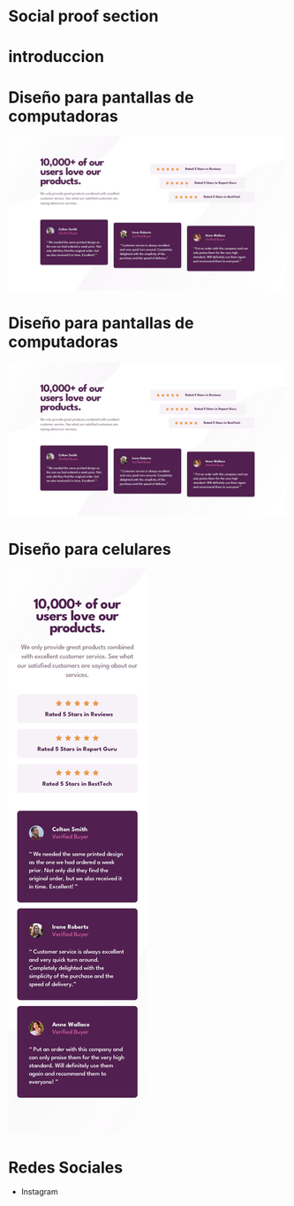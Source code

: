 # Social proof section

# introduccion

# Diseño para pantallas de computadoras

![Diseño para computadoras](design/desktop-design.jpg)

# Diseño para pantallas de computadoras

![Diseño para computadoras al poner el mouse](design/desktop-design.jpg)

# Diseño para celulares

![Diseño para celulares](design/mobile-design.jpg)

# Redes Sociales

- Instagram
